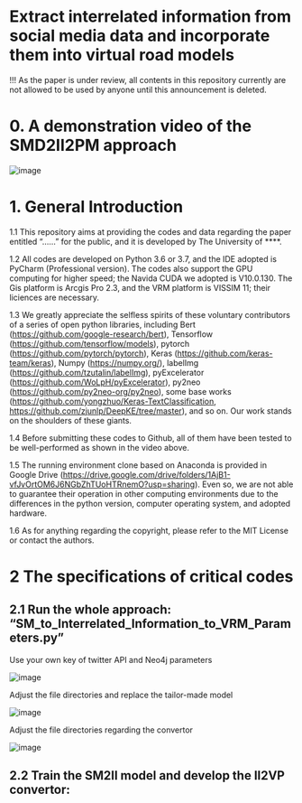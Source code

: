 # Extract interrelated information from social media data and incorporate them into virtual road models

!!! As the paper is under review, all contents in this repository currently are not allowed to be used by anyone until this announcement is deleted.  

# 0. A demonstration video of the SMD2II2PM approach 

![image](https://github.com/0AnonymousSite0/Social-media-for-road-transport-model/blob/main/A%20demonstrtaion%20video.gif)


# 1. General Introduction

1.1 This repository aims at providing the codes and data regarding the paper entitled “……” for the public, and it is developed by The University of ****.

1.2 All codes are developed on Python 3.6 or 3.7, and the IDE adopted is PyCharm (Professional version). The codes also support the GPU computing for higher speed; the Navida CUDA we adopted is V10.0.130. The Gis platform is Arcgis Pro 2.3, and the VRM platform is VISSIM 11; their liciences are necessary. 

1.3 We greatly appreciate the selfless spirits of these voluntary contributors of a series of open python libraries, including 
Bert (https://github.com/google-research/bert), Tensorflow (https://github.com/tensorflow/models), pytorch (https://github.com/pytorch/pytorch), Keras (https://github.com/keras-team/keras), Numpy (https://numpy.org/), labelImg (https://github.com/tzutalin/labelImg), pyExcelerator (https://github.com/WoLpH/pyExcelerator), py2neo (https://github.com/py2neo-org/py2neo), some base works (https://github.com/yongzhuo/Keras-TextClassification, https://github.com/zjunlp/DeepKE/tree/master), and so on. Our work stands on the shoulders of these giants.

1.4 Before submitting these codes to Github, all of them have been tested to be well-performed as shown in the video above.

1.5 The running environment clone based on Anaconda is provided in Google Drive (https://drive.google.com/drive/folders/1AjB1-vfJvOrtOM6J6NGbZhTUoHTRnemO?usp=sharing). Even so, we are not able to guarantee their operation in other computing environments due to the differences in the python version, computer operating system, and adopted hardware.

1.6 As for anything regarding the copyright, please refer to the MIT License or contact the authors.

# 2 The specifications of critical codes

## 2.1 Run the whole approach: “SM_to_Interrelated_Information_to_VRM_Parameters.py” 

Use your own key of twitter API and Neo4j parameters

![image](https://github.com/0AnonymousSite0/Social-media-for-road-transport-model/blob/main/Screenshots%20and%20Figures/Screenshot1.jpg)

Adjust the file directories and replace the tailor-made model

![image](https://github.com/0AnonymousSite0/Social-media-for-road-transport-model/blob/main/Screenshots%20and%20Figures/Screenshot2.jpg)

Adjust the file directories regarding the convertor

![image](https://github.com/0AnonymousSite0/Social-media-for-road-transport-model/blob/main/Screenshots%20and%20Figures/Screenshot3.jpg)

## 2.2 Train the SM2II model and develop the II2VP convertor:




